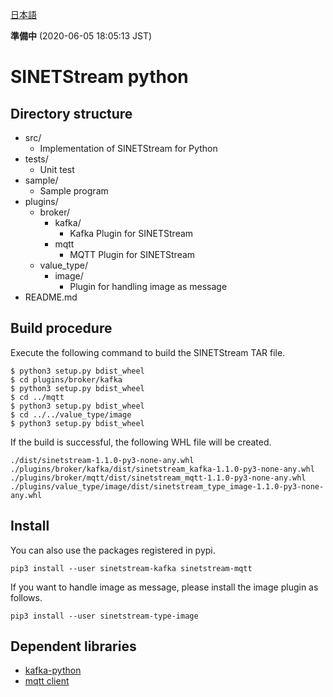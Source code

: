 <!--
Copyright (C) 2020 National Institute of Informatics

Licensed to the Apache Software Foundation (ASF) under one
or more contributor license agreements.  See the NOTICE file
distributed with this work for additional information
regarding copyright ownership.  The ASF licenses this file
to you under the Apache License, Version 2.0 (the
"License"); you may not use this file except in compliance
with the License.  You may obtain a copy of the License at

  http://www.apache.org/licenses/LICENSE-2.0

Unless required by applicable law or agreed to in writing,
software distributed under the License is distributed on an
"AS IS" BASIS, WITHOUT WARRANTIES OR CONDITIONS OF ANY
KIND, either express or implied.  See the License for the
specific language governing permissions and limitations
under the License.
-->

[日本語](README.md)

**準備中** (2020-06-05 18:05:13 JST)

# SINETStream python

## Directory structure

* src/
    * Implementation of SINETStream for Python
* tests/
    * Unit test
* sample/
    * Sample program
* plugins/
    * broker/
        * kafka/
            * Kafka Plugin for SINETStream
        * mqtt
            * MQTT Plugin for SINETStream
    * value_type/
        * image/
            * Plugin for handling image as message
* README.md

## Build procedure

Execute the following command to build the SINETStream TAR file.

```
$ python3 setup.py bdist_wheel
$ cd plugins/broker/kafka
$ python3 setup.py bdist_wheel
$ cd ../mqtt
$ python3 setup.py bdist_wheel
$ cd ../../value_type/image
$ python3 setup.py bdist_wheel
```

If the build is successful, the following WHL file will be created.

```
./dist/sinetstream-1.1.0-py3-none-any.whl
./plugins/broker/kafka/dist/sinetstream_kafka-1.1.0-py3-none-any.whl
./plugins/broker/mqtt/dist/sinetstream_mqtt-1.1.0-py3-none-any.whl
./plugins/value_type/image/dist/sinetstream_type_image-1.1.0-py3-none-any.whl
```

## Install

You can also use the packages registered in pypi.

```
pip3 install --user sinetstream-kafka sinetstream-mqtt
```

If you want to handle image as message, please install the image plugin as follows.

```
pip3 install --user sinetstream-type-image
```

## Dependent libraries

* [kafka-python](https://kafka-python.readthedocs.io/en/master/)
* [mqtt client](https://www.eclipse.org/paho/clients/python/docs/)
